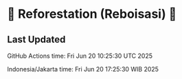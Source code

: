 
# 🌳 Reforestation (Reboisasi) 🌲

## Last Updated

GitHub Actions time: Fri Jun 20 10:25:30 UTC 2025

Indonesia/Jakarta time: Fri Jun 20 17:25:30 WIB 2025
